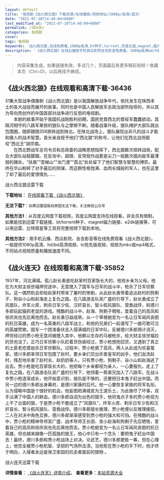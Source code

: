 ```yaml
---
layout: default
title: '电视剧《战火西北狼》下载资源/在线播放/视频地址/1080p/高清/蓝光'
date: "2021-07-10T14:40:04+0800"
last_modified_at: "2021-07-10T14:40:04+0800"
permalink: /36436/
categories: 电视剧
cover:
tags: 电视剧
keywords: '战火西北狼,在线免费看,1080p高清,bt种子,torrent,百度云盘,magnet,磁力链,迅雷下载资源'
description: '《战火西北狼》在线云播放手机西瓜影院吉吉影音免费看，1080p高清bd/hd未删减完整版和tc抢先枪版，mkv/mp4格式，附带bt/torrent种子、magnet/磁力链、百度云盘、网盘资源迅雷下载链接'
---
```


>内容采集生成，如果链接失效，多试几个，页面最后有更多精彩视频！收藏本页（Ctrl+D)，以后再找不麻烦。


## 《战火西北狼》在线观看和高清下载-36436

31集大型战争偶像剧《战火西北狼》是以我国解放战争年代，依托发生在陕西本土的各大战役而展开的故事。同时也是中国人民解放军总政治部所指导的，并以其为导向而创作的中国首部对战争进行反思的电视剧。<br />　　本剧的故事开始于我国抗战刚胜利初期，国民党晋西北的晋绥军蠢蠢欲动。其隔河相守的八路军某旅的狼队与之摩擦不断。随着战事升级，狼队掩护大部队跳出包围圈，随即跟随359旅转战到陕北。在陕北战场上，狼队展现出非凡的战斗才能和傲人的战术智慧。首长亲自授予他们&ldquo;西北狼&rdquo;的称号，让他们在西北战场狠咬“西北王&rdquo;胡宗南。<br />　　在西北野战军总司令员和总政委的战略思想指挥下，西北狼数次扭转战局，配合大部队站稳脚跟。在反攻中，超限、反常规作战更是尖刀一般数次插向敌军最薄弱的痛处，“扶眉”“壶梯山&rdquo;“龙门渡&rdquo;“荔北”处处留下了他们智慧与智慧的博弈。最终在华山粉碎了对手最后的阴谋，而这群性格饱满、血肉长城般的军人，也在这里了却了最后的爱恨情仇……


战火西北狼迅雷下载

**下载地址**： [在线观看下载 《战火西北狼》](https://www.993dy.com//vod-detail-id-11825.html) 


**无法下载?**：`如果迅雷因版权原因无法下载，关注微信公众号 `

**其他方法1**：从百度云网盘下载视频，百度云网盘支持在线观看，非会员有限制，如果能找到迅雷下载链接、bt/torrent种子、magnet磁力链接、e2dk链接等，可以用迅雷、比特彗星等工具将完整视频下载到本地。

**其他方法2**：用手机云播、西瓜影院、吉吉影音等在线免费观看《战火西北狼》，一般提供1080p高清、hd/bd高清视频、tc抢先版视频，视频为mkv或mp4格式，不同站点视频质量和播放速度不同。


## 《战火连天》在线观看和高清下载-35852

1937年，河北满城。孤儿赵长勇是吃赵家村百家饭长大的，他视乡亲为父母。他在为大财主徐世福押货途中，无意搅入了国军与日军的战斗中，枪杀了日军侦察队。这一偶然机会却给赵家村带来了屠村的惨剧，从此赵长勇带着逃出赵村的狗剩子、狗谷小山和赵海走上复仇之路。在八路游击队吴广盛的引导下，赵长勇成立了风狼队，炸军火库，刺杀日军少佐、汉奸县长、智斗假风狼队、营救战俘，和德川多郎玩起猫抓老鼠的游戏。残酷的战斗中，赵海、狗剩子牺牲，爱着自己的高凤和徐庆岚也先后离他而去。赵长勇日益成熟，从一个草根蜕变为一名让日军闻风丧胆的抗日英雄，成为一名英勇的八路军战士，和他的兄弟们一起谱写了一曲可歌可泣的英雄赞歌。国军一个团准备伏击入侵满城的日军中队，反被德川多郎用计消灭，押货经过的贾小枪无意间被搅入其中，他赖以生存的马被枪杀，给大财主徐世福拉的货也没了。正巧日军侦察小队赶着货伪装经过，贾小枪想抢回货，又遇到了真正的土匪老疙瘩劫杀日军侦察队。过程中，贾小枪救了高凤，两人从此成为欢喜冤家。德川多郎率领日军包围了赵村，要乡亲们交出杀害皇军的凶手，他们血洗赵村，残忍地杀害了赵村长、赵奶奶等人，只有贾小枪、狗剩子、谷小山和赵海逃了出去。贾小枪是吃百家饭长大的，他把每个乡亲都视为亲人，一心要报仇，走上了复仇之路。在八路游击队吴广盛的引导下，他领着一帮弟兄加入了八路军。在战斗中贾小枪逐渐成长，他开始意识到，报仇是不够的，还要把日本鬼子赶出中国。而另一边的德川多郎出身幕府，是德川家康的后代。他一心要恢复家族的将军名衔，认为侵略中国是个很好的机会。他妄图把满城变为王道乐土，为此做尽了坏事，双手沾满了中国人的鲜血。德川多郎自诩为出色的猎手，他将鬼点子多的贾小枪视为上不了台面的狼，于是贾小枪干脆成立了“风狼队”，炸军火库、刺杀日军少佐和汉奸县长、智斗假风狼队、营救战俘。德川多郎擅长推理，贾小枪便以反推理接招，二人在对决中角色互换，德川多郎渐渐感受到贾小枪的强大和可怕。在残酷的战斗中，贾小枪的精神导师吴广盛、战术导师王长田、发小赵海和狗剩子先后牺牲，爱着自己的高凤和徐庆岚也先后离他而去。贾小枪蜕变为一名让日军闻风丧胆的抗日英雄，但也越来越像一匹孤独的狼王，他心中只有一个念头：要把鬼子赶出中国去！最终，德川多郎和贾小枪战场上对决。论武艺，德川多郎更胜一筹，但在心理上，他完全被贾小枪机智、坚韧的气场所击溃。当他死在贾小枪的手下时，他才终于明白，入侵者永远是保卫家园的抗击者面前的猎物 。


战火连天迅雷下载

**详情查看**： [《战火连天》详情介绍](/movie/35852/)， **查看更多**：[本站资源大全](/movie/t/all/)

